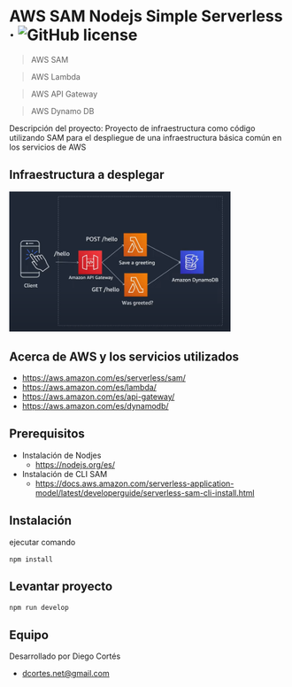 # AWS SAM Nodejs Simple Serverless &middot; ![GitHub license](https://img.shields.io/badge/license-MIT-blue.svg)

> AWS SAM

> AWS Lambda

> AWS API Gateway

> AWS Dynamo DB

Descripción del proyecto: Proyecto de infraestructura como código utilizando SAM para el despliegue de una infraestructura básica común en los servicios de AWS

## Infraestructura a desplegar

<img width="400" alt="cal-ios" src="./infra.png">


## Acerca de AWS y los servicios utilizados

* https://aws.amazon.com/es/serverless/sam/
* https://aws.amazon.com/es/lambda/
* https://aws.amazon.com/es/api-gateway/
* https://aws.amazon.com/es/dynamodb/

## Prerequisitos

* Instalación de Nodjes
  * https://nodejs.org/es/
* Instalación de CLI SAM
  * https://docs.aws.amazon.com/serverless-application-model/latest/developerguide/serverless-sam-cli-install.html

## Instalación

ejecutar comando

```
npm install
```

## Levantar proyecto

```
npm run develop
```

## Equipo

Desarrollado por Diego Cortés

* dcortes.net@gmail.com

